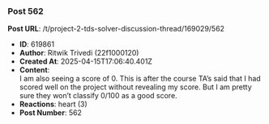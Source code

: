 ### Post 562
**Post URL**: /t/project-2-tds-solver-discussion-thread/169029/562
- **ID**: 619861
- **Author**: Ritwik Trivedi (22f1000120)
- **Created At**: 2025-04-15T17:06:40.401Z
- **Content**:  
  I am also seeing a score of 0. This is after the course TA’s said that I had scored well on the project without revealing my score. But I am pretty sure they won’t classify 0/100 as a good score.
- **Reactions**: heart (3)
- **Post Number**: 562

